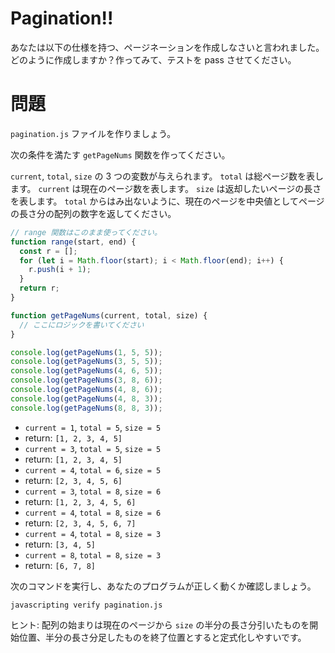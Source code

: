 # Pagination!!

あなたは以下の仕様を持つ、ページネーションを作成しなさいと言われました。どのように作成しますか？作ってみて、テストを pass させてください。

# 問題

`pagination.js` ファイルを作りましょう。

次の条件を満たす `getPageNums` 関数を作ってください。

`current`, `total`, `size` の 3 つの変数が与えられます。
`total` は総ページ数を表します。
`current` は現在のページ数を表します。
`size` は返却したいページの長さを表します。
`total` からはみ出ないように、現在のページを中央値としてページの長さ分の配列の数字を返してください。

```javascript
// range 関数はこのまま使ってください。
function range(start, end) {
  const r = [];
  for (let i = Math.floor(start); i < Math.floor(end); i++) {
    r.push(i + 1);
  }
  return r;
}

function getPageNums(current, total, size) {
  // ここにロジックを書いてください
}

console.log(getPageNums(1, 5, 5));
console.log(getPageNums(3, 5, 5));
console.log(getPageNums(4, 6, 5));
console.log(getPageNums(3, 8, 6));
console.log(getPageNums(4, 8, 6));
console.log(getPageNums(4, 8, 3));
console.log(getPageNums(8, 8, 3));
```

- `current = 1`, `total = 5`, `size = 5`
- return: `[1, 2, 3, 4, 5]`
- `current = 3`, `total = 5`, `size = 5`
- return: `[1, 2, 3, 4, 5]`
- `current = 4`, `total = 6`, `size = 5`
- return: `[2, 3, 4, 5, 6]`
- `current = 3`, `total = 8`, `size = 6`
- return: `[1, 2, 3, 4, 5, 6]`
- `current = 4`, `total = 8`, `size = 6`
- return: `[2, 3, 4, 5, 6, 7]`
- `current = 4`, `total = 8`, `size = 3`
- return: `[3, 4, 5]`
- `current = 8`, `total = 8`, `size = 3`
- return: `[6, 7, 8]`

次のコマンドを実行し、あなたのプログラムが正しく動くか確認しましょう。

`javascripting verify pagination.js`

ヒント: 配列の始まりは現在のページから `size` の半分の長さ分引いたものを開始位置、半分の長さ分足したものを終了位置とすると定式化しやすいです。
